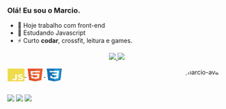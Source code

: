 ### Olá! Eu sou o Marcio.

- 🔭 Hoje trabalho com front-end
- 🌱 Estudando Javascript
- ⚡ Curto <strong>codar</strong>, crossfit, leitura e games.

<div align="center">
  <a href="https://github.com/marciosouzaa">
  <img height="180em" src="https://github-readme-stats.vercel.app/api?username=marciosouzaa&show_icons=true&theme=dark&include_all_commits=true&count_private=true"/>
  <img height="180em" src="https://github-readme-stats.vercel.app/api/top-langs/?username=marciosouzaa&layout=compact&langs_count=7&theme=dark"/>
</div>
<div style="display: inline_block"><br>
  <img align="center" alt="Marcio-Js" height="30" width="40" src="https://raw.githubusercontent.com/devicons/devicon/master/icons/javascript/javascript-plain.svg">
  <img align="center" alt="Marcio-HTML" height="30" width="40" src="https://raw.githubusercontent.com/devicons/devicon/master/icons/html5/html5-original.svg">
  <img align="center" alt="Marcio-CSS" height="30" width="40" src="https://raw.githubusercontent.com/devicons/devicon/master/icons/css3/css3-original.svg">
  <img align="right" alt="marcio-avatar" height="150" style="border-radius:50px;" src="https://c.tenor.com/hlp2RgZGrm4AAAAM/inquire-question.gif">
</div>
  
  ##
  
  <div>
    <a href = "mailto:marciosouzaunico@gmail.com"><img src="https://img.shields.io/badge/Gmail-D14836?style=for-the-badge&logo=gmail&logoColor=white" target="_blank"></a>
    <a href="https://www.linkedin.com/in/marcio-pereira-souza-002b121b0/" target="_blank"><img src="https://img.shields.io/badge/-LinkedIn-%230077B5?style=for-the-badge&logo=linkedin&logoColor=white" target="_blank"></a> 
    <a href="https://instagram.com/marcinunico" target="_blank"><img src="https://img.shields.io/badge/-Instagram-%23E4405F?style=for-the-badge&logo=instagram&logoColor=white" target="_blank"></a>
  </div>
